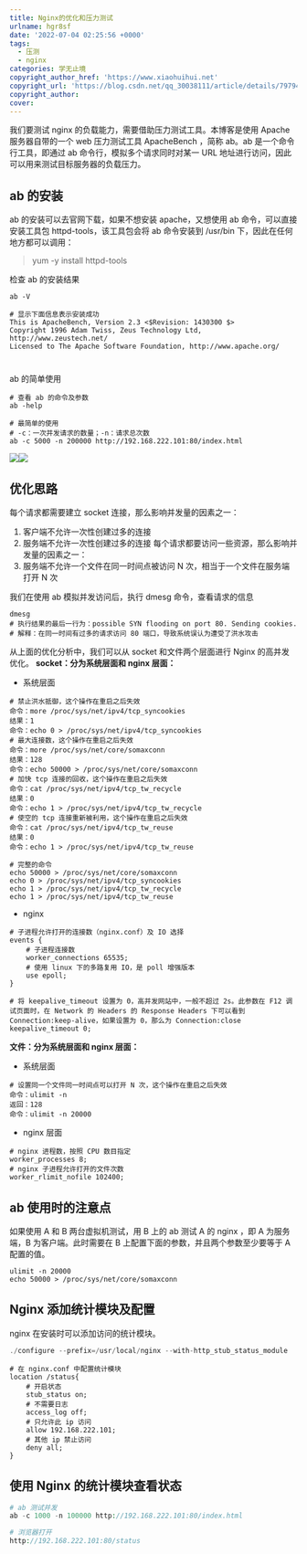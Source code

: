 ```yaml
---
title: Nginx的优化和压力测试
urlname: hgr8sf
date: '2022-07-04 02:25:56 +0000'
tags:
  - 压测
  - nginx
categories: 学无止境
copyright_author_href: 'https://www.xiaohuihui.net'
copyright_url: 'https://blog.csdn.net/qq_30038111/article/details/79794377'
copyright_author:
cover:
---
```


我们要测试 nginx 的负载能力，需要借助压力测试工具。本博客是使用 Apache 服务器自带的一个 web 压力测试工具 ApacheBench ，简称 ab。ab 是一个命令行工具，即通过 ab 命令行，模拟多个请求同时对某一 URL 地址进行访问，因此可以用来测试目标服务器的负载压力。

## ab 的安装

ab 的安装可以去官网下载，如果不想安装 apache，又想使用 ab 命令，可以直接安装工具包 httpd-tools，该工具包会将 ab 命令安装到 /usr/bin 下，因此在任何地方都可以调用：

> yum -y install httpd-tools

检查 ab 的安装结果

```shell
ab -V

# 显示下面信息表示安装成功
This is ApacheBench, Version 2.3 <$Revision: 1430300 $>
Copyright 1996 Adam Twiss, Zeus Technology Ltd, http://www.zeustech.net/
Licensed to The Apache Software Foundation, http://www.apache.org/
```

#

ab 的简单使用

```shell
# 查看 ab 的命令及参数
ab -help
```

```shell
# 最简单的使用
# -c：一次并发请求的数量；-n：请求总次数
ab -c 5000 -n 200000 http://192.168.222.101:80/index.html
```

![](https://cdn.nlark.com/yuque/0/2022/png/27022430/1656901686719-232b21a9-be96-433a-9922-d3da97cd4a03.png#clientId=u8461f789-44d5-4&crop=0&crop=0&crop=1&crop=1&from=paste&id=ue14b4672&margin=%5Bobject%20Object%5D&originHeight=832&originWidth=815&originalType=url∶=1&rotation=0&showTitle=false&status=done&style=none&taskId=uc30e4186-cd48-450c-adeb-180f209b095&title=)![](https://cdn.nlark.com/yuque/0/2022/png/27022430/1656901712665-f366e7d2-1b3a-4c35-9f3f-07c9558c4cea.png#clientId=u8461f789-44d5-4&crop=0&crop=0&crop=1&crop=1&from=paste&id=ue01e64ee&margin=%5Bobject%20Object%5D&originHeight=349&originWidth=837&originalType=url∶=1&rotation=0&showTitle=false&status=done&style=none&taskId=u374982e4-aa74-452c-b51b-1ceee80aff1&title=)

## 优化思路

每个请求都需要建立 socket 连接，那么影响并发量的因素之一：

1. 客户端不允许一次性创建过多的连接
2. 服务端不允许一次性创建过多的连接
   每个请求都要访问一些资源，那么影响并发量的因素之一：
3. 服务端不允许一个文件在同一时间点被访问 N 次，相当于一个文件在服务端打开 N 次

我们在使用 ab 模拟并发访问后，执行 dmesg 命令，查看请求的信息

```shell
dmesg
# 执行结果的最后一行为：possible SYN flooding on port 80. Sending cookies.
# 解释：在同一时间有过多的请求访问 80 端口，导致系统误认为遭受了洪水攻击
```

从上面的优化分析中，我们可以从 socket 和文件两个层面进行 Nginx 的高并发优化。
**socket：分为系统层面和 nginx 层面：**

- 系统层面

```shell
# 禁止洪水抵御，这个操作在重启之后失效
命令：more /proc/sys/net/ipv4/tcp_syncookies
结果：1
命令：echo 0 > /proc/sys/net/ipv4/tcp_syncookies
# 最大连接数，这个操作在重启之后失效
命令：more /proc/sys/net/core/somaxconn
结果：128
命令：echo 50000 > /proc/sys/net/core/somaxconn
# 加快 tcp 连接的回收，这个操作在重启之后失效
命令：cat /proc/sys/net/ipv4/tcp_tw_recycle
结果：0
命令：echo 1 > /proc/sys/net/ipv4/tcp_tw_recycle
# 使空的 tcp 连接重新被利用，这个操作在重启之后失效
命令：cat /proc/sys/net/ipv4/tcp_tw_reuse
结果：0
命令：echo 1 > /proc/sys/net/ipv4/tcp_tw_reuse

# 完整的命令
echo 50000 > /proc/sys/net/core/somaxconn
echo 0 > /proc/sys/net/ipv4/tcp_syncookies
echo 1 > /proc/sys/net/ipv4/tcp_tw_recycle
echo 1 > /proc/sys/net/ipv4/tcp_tw_reuse
```

- nginx

```shell
# 子进程允许打开的连接数（nginx.conf）及 IO 选择
events {
    # 子进程连接数
    worker_connections 65535;
    # 使用 linux 下的多路复用 IO，是 poll 增强版本
    use epoll;
}

# 将 keepalive_timeout 设置为 0，高并发网站中，一般不超过 2s。此参数在 F12 调试页面时，在 Network 的 Headers 的 Response Headers 下可以看到 Connection:keep-alive，如果设置为 0，那么为 Connection:close
keepalive_timeout 0;
```

**文件：分为系统层面和 nginx 层面：**

- 系统层面

```shell
# 设置同一个文件同一时间点可以打开 N 次，这个操作在重启之后失效
命令：ulimit -n
返回：128
命令：ulimit -n 20000
```

- nginx 层面

```shell
# nginx 进程数，按照 CPU 数目指定
worker_processes 8;
# nginx 子进程允许打开的文件次数
worker_rlimit_nofile 102400;
```

## ab 使用时的注意点

如果使用 A 和 B 两台虚拟机测试，用 B 上的 ab 测试 A 的 nginx ，即 A 为服务端，B 为客户端。此时需要在 B 上配置下面的参数，并且两个参数至少要等于 A 配置的值。

```shell
ulimit -n 20000
echo 50000 > /proc/sys/net/core/somaxconn
```

## Nginx 添加统计模块及配置

nginx 在安装时可以添加访问的统计模块。

```php
./configure --prefix=/usr/local/nginx --with-http_stub_status_module
```

```shell
# 在 nginx.conf 中配置统计模块
location /status{
    # 开启状态
    stub_status on;
    # 不需要日志
    access_log off;
    # 只允许此 ip 访问
    allow 192.168.222.101;
    # 其他 ip 禁止访问
    deny all;
}
```

## 使用 Nginx 的统计模块查看状态

```php
# ab 测试并发
ab -c 1000 -n 100000 http://192.168.222.101:80/index.html
```

```php
# 浏览器打开
http://192.168.222.101:80/status
```
